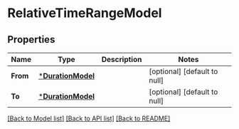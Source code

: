 # RelativeTimeRangeModel

## Properties
Name | Type | Description | Notes
------------ | ------------- | ------------- | -------------
**From** | [***DurationModel**](Duration.md) |  | [optional] [default to null]
**To** | [***DurationModel**](Duration.md) |  | [optional] [default to null]

[[Back to Model list]](../README.md#documentation-for-models) [[Back to API list]](../README.md#documentation-for-api-endpoints) [[Back to README]](../README.md)


